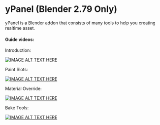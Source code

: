 # yPanel (Blender 2.79 Only)
yPanel is a Blender addon that consists of many tools to help you creating realtime asset.

#### Guide videos:

Introduction:

[![IMAGE ALT TEXT HERE](http://i3.ytimg.com/vi/6KSGgJYi-iw/maxresdefault.jpg)](https://www.youtube.com/watch?v=6KSGgJYi-iw)

Paint Slots:

[![IMAGE ALT TEXT HERE](http://i3.ytimg.com/vi/1IXvoF7osag/maxresdefault.jpg)](https://www.youtube.com/watch?v=1IXvoF7osag)

Material Override:

[![IMAGE ALT TEXT HERE](http://i3.ytimg.com/vi/x_dSI4JApOY/maxresdefault.jpg)](https://www.youtube.com/watch?v=x_dSI4JApOY)

Bake Tools:

[![IMAGE ALT TEXT HERE](http://i3.ytimg.com/vi/ghJgnjskwyM/maxresdefault.jpg)](https://www.youtube.com/watch?v=ghJgnjskwyM)
